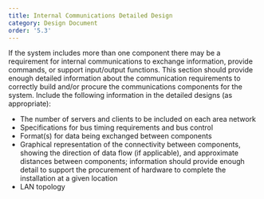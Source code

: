```yaml
---
title: Internal Communications Detailed Design
category: Design Document
order: '5.3'
---
```


If the system includes more than one component there may be a requirement for internal communications to exchange information, provide commands, or support input/output functions.  This section should provide enough detailed information about the communication requirements to correctly build and/or procure the communications components for the system.  Include the following information in the detailed designs (as appropriate):

- The number of servers and clients to be included on each area network
- Specifications for bus timing requirements and bus control
- Format(s) for data being exchanged between components
- Graphical representation of the connectivity between components, showing the direction of data flow (if applicable), and approximate distances between components; information should provide enough detail to support the procurement of hardware to complete the installation at a given location
- LAN topology
